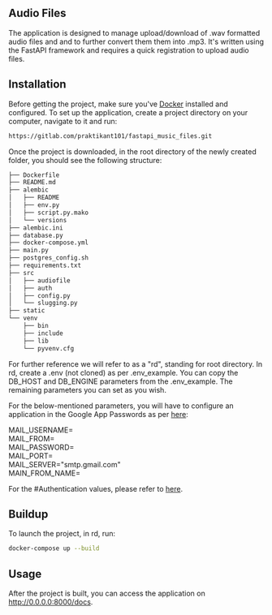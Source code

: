 ## Audio Files

The application is designed to manage upload/download of .wav formatted audio files and and to further convert them them into .mp3. 
It's written using the FastAPI framework and requires a quick registration to upload audio files.

## Installation

Before getting the project, make sure you've [Docker](https://docs.docker.com/engine/install/) installed and configured.
To set up the application, create a project directory on your computer, navigate to it and run:

```bash
https://gitlab.com/praktikant101/fastapi_music_files.git
```

Once the project is downloaded, in the root directory of the newly created folder,
you should see the following structure:


```bash
├── Dockerfile
├── README.md
├── alembic
│   ├── README
│   ├── env.py
│   ├── script.py.mako
│   └── versions
├── alembic.ini
├── database.py
├── docker-compose.yml
├── main.py
├── postgres_config.sh
├── requirements.txt
├── src
│   ├── audiofile
│   ├── auth
│   ├── config.py
│   └── slugging.py
├── static
└── venv
    ├── bin
    ├── include
    ├── lib
    └── pyvenv.cfg
```

For further reference we will refer to as a "rd", standing for root directory.
In rd, create a .env (not cloned) as per .env_example. You can copy the DB_HOST and DB_ENGINE parameters from the .env_example.
The remaining parameters you can set as you wish.

For the below-mentioned parameters, you will have to configure an application in the Google App Passwords as per [here](https://bshoo.medium.com/how-to-send-emails-with-python-django-through-google-smtp-server-for-free-22ea6ea0fb8e):

MAIL_USERNAME=\
MAIL_FROM=\
MAIL_PASSWORD=\
MAIL_PORT=\
MAIL_SERVER="smtp.gmail.com"\
MAIN_FROM_NAME=

For the #Authentication values, please refer to [here](https://fastapi.tiangolo.com/tutorial/security/oauth2-jwt/).

## Buildup

To launch the project, in rd, run:

```bash
docker-compose up --build
```

## Usage

After the project is built, you can access the application on http://0.0.0.0:8000/docs.




